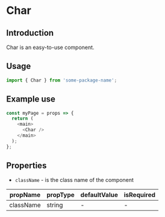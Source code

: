 # Char

<!-- STORY -->

## Introduction

Char is an easy-to-use component.

## Usage

```javascript
import { Char } from 'some-package-name';
```

## Example use

```javascript
const myPage = props => {
  return (
    <main>
      <Char />
    </main>
  );
};
```

## Properties

- `className` - is the class name of the component

| propName  | propType | defaultValue | isRequired |
| --------- | -------- | ------------ | ---------- |
| className | string   | -            | -          |
